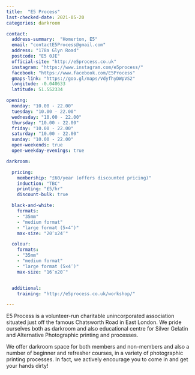 ```yaml
---
title:  "E5 Process"
last-checked-date: 2021-05-20
categories: darkroom

contact:
  address-summary:  "Homerton, E5"
  email: "contactE5Process@gmail.com"
  address: "178a Glyn Road"
  postcode: "E5 0JE"
  official-site: "http://e5process.co.uk"
  instagram: "https://www.instagram.com/e5process/"
  facebook: "https://www.facebook.com/E5Process"
  gmaps-link: "https://goo.gl/maps/VdyfhyDWpVS2"
  longitude: -0.040633
  latitude: 51.552334

opening:
  monday: "10.00 - 22.00"
  tuesday: "10.00 - 22.00"
  wednesday: "10.00 - 22.00"
  thursday: "10.00 - 22.00"
  friday: "10.00 - 22.00"
  saturday: "10.00 - 22.00"
  sunday: "10.00 - 22.00"
  open-weekends: true
  open-weekday-evenings: true

darkroom: 

  pricing:
    membership: "£60/year (offers discounted pricing)"
    induction: "TBC"
    printing: "£5/hr"
    discount-bulk: true

  black-and-white:
    formats:
    - "35mm"
    - "medium format"
    - "large format (5×4″)"
    max-size: "20″x24″"

  colour:
    formats:
    - "35mm"
    - "medium format"
    - "large format (5×4″)"
    max-size: "16″x20″"


  additional:
    training: "http://e5process.co.uk/workshop/"

---
```


E5 Process is a volunteer-run charitable unincorporated association situated just off the famous Chatsworth Road in East London. We pride ourselves both as darkroom and also educational centre for Silver Gelatin and Alternative Photographic printing and processes.

We offer darkroom space for both members and non-members and also a number of beginner and refresher courses, in a variety of photographic printing processes. In fact, we actively encourage you to come in and get your hands dirty!
